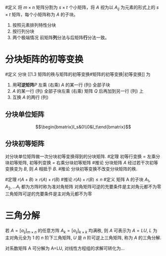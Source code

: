 #定义 将 $m\times n$ 矩阵分割为 $s \times t$ 个小矩阵，将 $A$ 视为以 $A_{ij}$ 为元素的形式上的 $s \times t$ 矩阵，每个小矩阵称为 $A$ 的子块。
1. 按照元素排列特性分块
2. 按行列分块
3. 两个极端情况
前矩阵**列**分法与后矩阵**行**分法一致。
# 分块矩阵的初等变换
#定义 分块 [[1.3 矩阵的秩与矩阵的初等变换#矩阵的初等变换|初等变换]] 为
1. 用**可逆矩阵**$P$ 左乘 (右乘) $A$ 的某一行 (列) 全部子块
2. $A$ 的某一行 (列) 全部子块左乘 (右乘) 矩阵 $Q$ 后再加到另一行 (列) 上
3. 互换 $A$ 的两行 (列)
## 分块单位矩阵
$$\begin{bmatrix}I_s&0\\0&I_t\end{bmatrix}$$
## 分块初等矩阵
对分块单位矩阵做一次分块初等变换得到的分块矩阵. 
#定理 初等行变换 = 左乘分块初等矩阵, 初等列变换 = 右乘分块初等矩阵
#推论 分块矩阵 $A$ 经过若干次初等变换变为 $B$, 则 $A$ 相抵于 $B$. 
#推论 分块初等变换不改变分块矩阵的秩. 

#定理 $r(A+B) \ge r(A)+r(B)$
#推论 $r(A) + r(B) \le n$
#定义 矩阵 A 的子块 $A_1, A_2, ...A_l$ 都为方阵时称为准对角矩阵
对角矩阵可逆的充要条件是主对角元都不为零
三角矩阵可逆的充要条件是主对角元都不为零
# 三角分解
若 $A=[a_{ij}]_{m\times n}$ 的任意方阵 $A_k=[a_{ij}]_{k\times k}$ 均满秩, 则 $A$ 可表示为 $A=LU$, $L$ 为主对角元全为 $1$ 的 $n$ 阶下三角矩阵, $U$ 是 $n$ 阶可逆上三角矩阵, 称为 $A$ 的三角分解.

对系数矩阵 A 可分解为 A=LU, 对线性方程组的求解可转化为...
